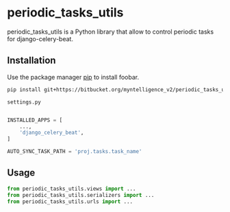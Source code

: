 # periodic_tasks_utils

periodic_tasks_utils is a Python library that allow to control periodic tasks for django-celery-beat.

## Installation

Use the package manager [pip](https://pip.pypa.io/en/stable/) to install foobar.

```bash
pip install git+https://bitbucket.org/myntelligence_v2/periodic_tasks_utils/
```

``
settings.py
``
```python

INSTALLED_APPS = [
    ...,
    'django_celery_beat',
]

AUTO_SYNC_TASK_PATH = 'proj.tasks.task_name'
```
## Usage

```python
from periodic_tasks_utils.views import ...
from periodic_tasks_utils.serializers import ...
from periodic_tasks_utils.urls import ...

```
